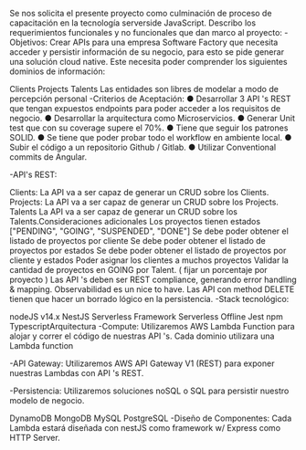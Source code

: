Se nos solicita el presente proyecto como culminación de proceso de capacitación en la tecnología serverside JavaScript. Describo los requerimientos funcionales y no funcionales que dan marco al proyecto: -Objetivos: Crear APIs para una empresa Software Factory que necesita acceder y persistir información de su negocio, para esto se pide generar una solución cloud native. Este necesita poder comprender los siguientes dominios de información:

Clients
Projects
Talents Las entidades son libres de modelar a modo de percepción personal
-Criterios de Aceptación: ● Desarrollar 3 API 's REST que tengan expuestos endpoints para poder acceder a los requisitos de negocio. ● Desarrollar la arquitectura como Microservicios. ● Generar Unit test que con su coverage supere el 70%. ● Tiene que seguir los patrones SOLID. ● Se tiene que poder probar todo el workflow en ambiente local. ● Subir el código a un repositorio Github / Gitlab. ● Utilizar Conventional commits de Angular.

-API's REST:

Clients: La API va a ser capaz de generar un CRUD sobre los Clients.
Projects: La API va a ser capaz de generar un CRUD sobre los Projects.
Talents La API va a ser capaz de generar un CRUD sobre los Talents.Consideraciones adicionales
Los proyectos tienen estados ["PENDING", "GOING", "SUSPENDED", "DONE"]
Se debe poder obtener el listado de proyectos por cliente
Se debe poder obtener el listado de proyectos por estados
Se debe poder obtener el listado de proyectos por cliente y estados
Poder asignar los clientes a muchos proyectos
Validar la cantidad de proyectos en GOING por Talent. ( fijar un porcentaje por proyecto )
Las API 's deben ser REST compliance, generando error handling & mapping.
Observabilidad es un nice to have.
Las API con method DELETE tienen que hacer un borrado lógico en la persistencia.
-Stack tecnológico:

nodeJS v14.x
NestJS
Serverless Framework
Serverless Offline
Jest
npm
TypescriptArquitectura
-Compute: Utilizaremos AWS Lambda Function para alojar y correr el código de nuestras API 's. Cada dominio utilizara una Lambda function

-API Gateway: Utilizaremos AWS API Gateway V1 (REST) para exponer nuestras Lambdas con API 's REST.

-Persistencia: Utilizaremos soluciones noSQL o SQL para persistir nuestro modelo de negocio.

DynamoDB
MongoDB
MySQL
PostgreSQL
-Diseño de Componentes: Cada Lambda estará diseñada con nestJS como framework w/ Express como HTTP Server.
